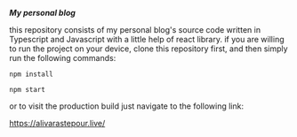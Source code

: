 ***My personal blog***

this repository consists of my personal blog's source code written in Typescript and Javascript with a little help of react library.
if you are willing to run the project on your device, clone this repository first, and then simply run the following commands:
```
npm install
```
```
npm start
```
or to visit the production build just navigate to the following link:

https://alivarastepour.live/
